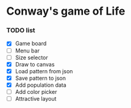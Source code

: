 # Conway's game of Life

### TODO list

- [x] Game board
- [ ] Menu bar
- [ ] Size selector
- [x] Draw to canvas
- [x] Load pattern from json
- [x] Save pattern to json
- [x] Add population data 
- [ ] Add color picker
- [ ] Attractive layout
